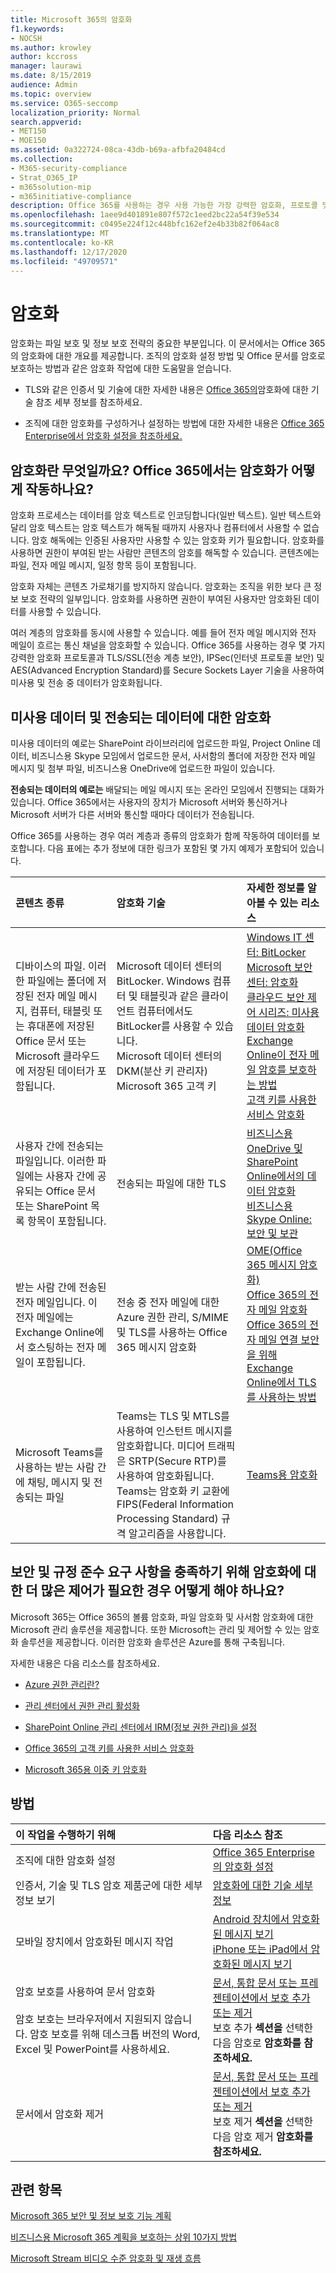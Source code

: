 ```yaml
---
title: Microsoft 365의 암호화
f1.keywords:
- NOCSH
ms.author: krowley
author: kccross
manager: laurawi
ms.date: 8/15/2019
audience: Admin
ms.topic: overview
ms.service: O365-seccomp
localization_priority: Normal
search.appverid:
- MET150
- MOE150
ms.assetid: 0a322724-08ca-43db-b69a-afbfa20484cd
ms.collection:
- M365-security-compliance
- Strat_O365_IP
- m365solution-mip
- m365initiative-compliance
description: Office 365를 사용하는 경우 사용 가능한 가장 강력한 암호화, 프로토콜 및 기술을 사용하여 미사용 및 전송 중 콘텐츠가 암호화됩니다. Office 365의 암호화 개요를 참조하세요.
ms.openlocfilehash: 1aee9d401891e807f572c1eed2bc22a54f39e534
ms.sourcegitcommit: c0495e224f12c448bfc162ef2e4b33b82f064ac8
ms.translationtype: MT
ms.contentlocale: ko-KR
ms.lasthandoff: 12/17/2020
ms.locfileid: "49709571"
---
```

# <a name="encryption"></a>암호화

암호화는 파일 보호 및 정보 보호 전략의 중요한 부분입니다. 이 문서에서는 Office 365의 암호화에 대한 개요를 제공합니다. 조직의 암호화 설정 방법 및 Office 문서를 암호로 보호하는 방법과 같은 암호화 작업에 대한 도움말을 얻습니다.
  
- TLS와 같은 인증서 및 기술에 대한 자세한 내용은 [Office 365의](technical-reference-details-about-encryption.md)암호화에 대한 기술 참조 세부 정보를 참조하세요.

- 조직에 대한 암호화를 구성하거나 설정하는 방법에 대한 자세한 내용은 [Office 365 Enterprise에서 암호화 설정을 참조하세요.](set-up-encryption.md)

## <a name="what-is-encryption-and-how-does-it-work-in-office-365"></a>암호화란 무엇일까요? Office 365에서는 암호화가 어떻게 작동하나요?

암호화 프로세스는 데이터를 암호 텍스트로 인코딩합니다(일반 텍스트). 일반 텍스트와 달리 암호 텍스트는 암호 텍스트가 해독될 때까지 사용자나 컴퓨터에서 사용할 수 없습니다. 암호 해독에는 인증된 사용자만 사용할 수 있는 암호화 키가 필요합니다. 암호화를 사용하면 권한이 부여된 받는 사람만 콘텐츠의 암호를 해독할 수 있습니다. 콘텐츠에는 파일, 전자 메일 메시지, 일정 항목 등이 포함됩니다.
  
암호화 자체는 콘텐츠 가로채기를 방지하지 않습니다. 암호화는 조직을 위한 보다 큰 정보 보호 전략의 일부입니다. 암호화를 사용하면 권한이 부여된 사용자만 암호화된 데이터를 사용할 수 있습니다.
  
여러 계층의 암호화를 동시에 사용할 수 있습니다. 예를 들어 전자 메일 메시지와 전자 메일이 흐르는 통신 채널을 암호화할 수 있습니다. Office 365를 사용하는 경우 몇 가지 강력한 암호화 프로토콜과 TLS/SSL(전송 계층 보안), IPSec(인터넷 프로토콜 보안) 및 AES(Advanced Encryption Standard)를 Secure Sockets Layer 기술을 사용하여 미사용 및 전송 중 데이터가 암호화됩니다.
  
## <a name="encryption-for-data-at-rest-and-data-in-transit"></a>미사용 데이터 및 전송되는 데이터에 대한 암호화

  미사용 데이터의 예로는 SharePoint 라이브러리에 업로드한 파일, Project Online 데이터, 비즈니스용 Skype 모임에서 업로드한 문서, 사서함의 폴더에 저장한 전자 메일 메시지 및 첨부 파일, 비즈니스용 OneDrive에 업로드한 파일이 있습니다.
  
 **전송되는 데이터의 예로는** 배달되는 메일 메시지 또는 온라인 모임에서 진행되는 대화가 있습니다. Office 365에서는 사용자의 장치가 Microsoft 서버와 통신하거나 Microsoft 서버가 다른 서버와 통신할 때마다 데이터가 전송됩니다.
  
Office 365를 사용하는 경우 여러 계층과 종류의 암호화가 함께 작동하여 데이터를 보호합니다. 다음 표에는 추가 정보에 대한 링크가 포함된 몇 가지 예제가 포함되어 있습니다.
  
|**콘텐츠 종류**|**암호화 기술**|**자세한 정보를 알아볼 수 있는 리소스**|
|:-----|:-----|:-----|
|디바이스의 파일. 이러한 파일에는 폴더에 저장된 전자 메일 메시지, 컴퓨터, 태블릿 또는 휴대폰에 저장된 Office 문서 또는 Microsoft 클라우드에 저장된 데이터가 포함됩니다.  <br/> |Microsoft 데이터 센터의 BitLocker. Windows 컴퓨터 및 태블릿과 같은 클라이언트 컴퓨터에서도 BitLocker를 사용할 수 있습니다.  <br/> Microsoft 데이터 센터의 DKM(분산 키 관리자)  <br/> Microsoft 365 고객 키  <br/> |[Windows IT 센터: BitLocker](https://docs.microsoft.com/windows/device-security/bitlocker/bitlocker-overview) <br/> [Microsoft 보안 센터: 암호화](https://www.microsoft.com/TrustCenter/Security/Encryption) <br/> [클라우드 보안 제어 시리즈: 미사용 데이터 암호화](https://blogs.microsoft.com/microsoftsecure/2015/09/10/cloud-security-controls-series-encrypting-data-at-rest) <br/> [Exchange Online이 전자 메일 암호를 보호하는 방법](exchange-online-secures-email-secrets.md) <br/> [고객 키를 사용한 서비스 암호화](customer-key-overview.md) <br/> |
|사용자 간에 전송되는 파일입니다. 이러한 파일에는 사용자 간에 공유되는 Office 문서 또는 SharePoint 목록 항목이 포함됩니다.  <br/> |전송되는 파일에 대한 TLS  <br/> |[비즈니스용 OneDrive 및 SharePoint Online에서의 데이터 암호화](data-encryption-in-odb-and-spo.md) <br/> [비즈니스용 Skype Online: 보안 및 보관](https://technet.microsoft.com/library/skype-for-business-online-security-and-archiving.aspx) <br/> |
|받는 사람 간에 전송된 전자 메일입니다. 이 전자 메일에는 Exchange Online에서 호스팅하는 전자 메일이 포함됩니다.  <br/> |전송 중 전자 메일에 대한 Azure 권한 관리, S/MIME 및 TLS를 사용하는 Office 365 메시지 암호화  <br/> |[OME(Office 365 메시지 암호화)](ome.md) <br/> [Office 365의 전자 메일 암호화](email-encryption.md) <br/> [Office 365의 전자 메일 연결 보안을 위해 Exchange Online에서 TLS를 사용하는 방법](exchange-online-uses-tls-to-secure-email-connections.md) <br/> |
|Microsoft Teams를 사용하는 받는 사람 간에 채팅, 메시지 및 전송되는 파일 <br/> |Teams는 TLS 및 MTLS를 사용하여 인스턴트 메시지를 암호화합니다. 미디어 트래픽은 SRTP(Secure RTP)를 사용하여 암호화됩니다. Teams는 암호화 키 교환에 FIPS(Federal Information Processing Standard) 규격 알고리즘을 사용합니다. <br/> |[Teams용 암호화](https://docs.microsoft.com/microsoftteams/teams-security-guide#encryption-for-teams) <br/> |

## <a name="what-if-i-need-more-control-over-encryption-to-meet-security-and-compliance-requirements"></a>보안 및 규정 준수 요구 사항을 충족하기 위해 암호화에 대한 더 많은 제어가 필요한 경우 어떻게 해야 하나요?

Microsoft 365는 Office 365의 볼륨 암호화, 파일 암호화 및 사서함 암호화에 대한 Microsoft 관리 솔루션을 제공합니다. 또한 Microsoft는 관리 및 제어할 수 있는 암호화 솔루션을 제공합니다. 이러한 암호화 솔루션은 Azure를 통해 구축됩니다.
  
자세한 내용은 다음 리소스를 참조하세요.
  
- [Azure 권한 관리란?](https://docs.microsoft.com/information-protection/understand-explore/what-is-azure-rms)

- [관리 센터에서 권한 관리 활성화](https://docs.microsoft.com/microsoft-365/enterprise/activate-rms-in-microsoft-365)

- [SharePoint Online 관리 센터에서 IRM(정보 권한 관리)을 설정](set-up-irm-in-sp-admin-center.md)

- [Office 365의 고객 키를 사용한 서비스 암호화](customer-key-overview.md)

- [Microsoft 365용 이중 키 암호화](double-key-encryption.md)

## <a name="how-do-i"></a>방법

|**이 작업을 수행하기 위해**|**다음 리소스 참조**|
|:-----|:-----|
|조직에 대한 암호화 설정  <br/> |[Office 365 Enterprise의 암호화 설정](set-up-encryption.md) <br/> |
|인증서, 기술 및 TLS 암호 제품군에 대한 세부 정보 보기 <br/> |[암호화에 대한 기술 세부 정보](technical-reference-details-about-encryption.md) <br/> |
|모바일 장치에서 암호화된 메시지 작업  <br/> |[Android 장치에서 암호화된 메시지 보기](https://support.office.com/article/83d60f17-2305-407a-a762-7d518401fdeb) <br/> [iPhone 또는 iPad에서 암호화된 메시지 보기](https://support.microsoft.com/en-us/office/view-protected-messages-on-your-iphone-or-ipad-4d631321-0d26-4bcc-a483-d294dd0b1caf) <br/> |
|암호 보호를 사용하여 문서 암호화  <br/><br/>  암호 보호는 브라우저에서 지원되지 않습니다. 암호 보호를 위해 데스크톱 버전의 Word, Excel 및 PowerPoint를 사용하세요. |[문서, 통합 문서 또는 프레젠테이션에서 보호 추가 또는 제거](https://support.office.com/article/05084cc3-300d-4c1a-8416-38d3e37d6826) <br/> 보호 추가 **섹션을** 선택한 다음 암호로 **암호화를 참조하세요.**  |
|문서에서 암호화 제거  <br/> |[문서, 통합 문서 또는 프레젠테이션에서 보호 추가 또는 제거](https://support.office.com/article/05084cc3-300d-4c1a-8416-38d3e37d6826) <br/> 보호 제거 **섹션을** 선택한 다음 암호 제거 **암호화를 참조하세요.**  |


## <a name="related-topics"></a>관련 항목

[Microsoft 365 보안 및 정보 보호 기능 계획](plan-for-security-and-compliance.md)

[비즈니스용 Microsoft 365 계획을 보호하는 상위 10가지 방법](https://docs.microsoft.com/office365/admin/security-and-compliance/secure-your-business-data)

[Microsoft Stream 비디오 수준 암호화 및 재생 흐름](https://docs.microsoft.com/stream/network-overview#video-level-encryption-and-playback-flow)
